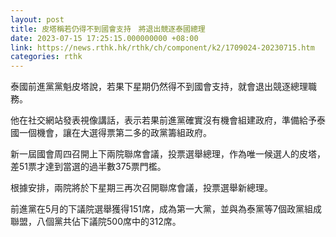 ```yaml
---
layout: post
title: 皮塔稱若仍得不到國會支持　將退出競逐泰國總理
date: 2023-07-15 17:25:15.000000000 +08:00
link: https://news.rthk.hk/rthk/ch/component/k2/1709024-20230715.htm
categories: rthk
---
```


泰國前進黨黨魁皮塔說，若果下星期仍然得不到國會支持，就會退出競逐總理職務。

他在社交網站發表視像講話，表示若果前進黨確實沒有機會組建政府，準備給予泰國一個機會，讓在大選得票第二多的政黨籌組政府。

新一屆國會周四召開上下兩院聯席會議，投票選舉總理，作為唯一候選人的皮塔，差51票才達到當選的過半數375票門檻。

根據安排，兩院將於下星期三再次召開聯席會議，投票選舉新總理。

前進黨在5月的下議院選舉獲得151席，成為第一大黨，並與為泰黨等7個政黨組成聯盟，八個黨共佔下議院500席中的312席。
